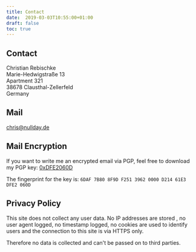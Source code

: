 ```yaml
---
title: Contact
date:  2019-03-03T10:55:00+01:00
draft: false
toc: true
---
```


## Contact

Christian Rebischke  
Marie-Hedwigstraße 13  
Apartment 321  
38678 Clausthal-Zellerfeld  
Germany

## Mail

chris@nullday.de  

## Mail Encryption

If you want to write me an encrypted email via PGP, feel free to download my PGP key: [0xDFE2060D](/storage/pubkey.txt)

The fingerprint for the key is: `6DAF 7B80 8F9D F251 3962 0000 D214 61E3 DFE2 060D`

## Privacy Policy

This site does not collect any user data. No IP addresses are stored , no user
agent logged, no timestamp logged, no cookies are used to identify users and
the connection to this site is via HTTPS only.

Therefore no data is collected and can't be passed on to third parties.
